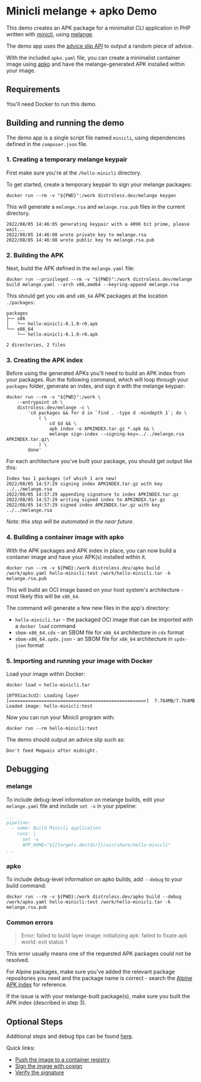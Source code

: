 # Minicli melange + apko Demo

This demo creates an APK package for a minimalist CLI application in PHP written with [minicli](https://github.com/minicli/minicli), using [melange](https://github.com/chainguard-dev/melange).

The demo app uses the [advice slip API](https://api.adviceslip.com/) to output a random piece of advice.

With the included `apko.yaml` file, you can create a minimalist container image using [apko](https://github.com/chainguard-dev/apko) and have the melange-generated APK installed within your image. 

## Requirements
You'll need Docker to run this demo.

## Building and running the demo
The demo app is a single script file named `minicli`, using dependencies defined in the `composer.json` file.

### 1. Creating a temporary melange keypair
First make sure you're at the `/hello-minicli` directory.

To get started, create a temporary keypair to sign your melange packages:

```shell
docker run --rm -v "${PWD}":/work distroless.dev/melange keygen
```
This will generate a `melange.rsa` and `melange.rsa.pub` files in the current directory.

```
2022/08/05 14:46:05 generating keypair with a 4096 bit prime, please wait...
2022/08/05 14:46:08 wrote private key to melange.rsa
2022/08/05 14:46:08 wrote public key to melange.rsa.pub
```

### 2. Building the APK

Next, build the APK defined in the `melange.yaml` file:

```shell
docker run --privileged --rm -v "${PWD}":/work distroless.dev/melange build melange.yaml --arch x86,amd64 --keyring-append melange.rsa
```
This should get you `x86` and `x86_64` APK packages at the location `./packages`:

```
packages
├── x86
│   └── hello-minicli-0.1.0-r0.apk
└── x86_64
    └── hello-minicli-0.1.0-r0.apk

2 directories, 2 files

```

### 3. Creating the APK index
Before using the generated APKs you'll need to build an APK index from your packages. Run the following command, which will loop through your `packages` folder, generate an index, and sign it with the melange keypair:

```shell
docker run --rm -v "${PWD}":/work \
    --entrypoint sh \
    distroless.dev/melange -c \
        'cd packages && for d in `find . -type d -mindepth 1`; do \
            ( \
                cd $d && \
                apk index -o APKINDEX.tar.gz *.apk && \
                melange sign-index --signing-key=../../melange.rsa APKINDEX.tar.gz\
            ) \
        done'
```

For each architecture you've built your package, you should get output like this:

```
Index has 1 packages (of which 1 are new)
2022/08/05 14:57:29 signing index APKINDEX.tar.gz with key ../../melange.rsa
2022/08/05 14:57:29 appending signature to index APKINDEX.tar.gz
2022/08/05 14:57:29 writing signed index to APKINDEX.tar.gz
2022/08/05 14:57:29 signed index APKINDEX.tar.gz with key ../../melange.rsa
```
_Note: this step will be automated in the near future._

### 4. Building a container image with apko

With the APK packages and APK index in place, you can now build a container image and have your APK(s) installed within it.

```shell
docker run --rm -v ${PWD}:/work distroless.dev/apko build /work/apko.yaml hello-minicli:test /work/hello-minicli.tar -k melange.rsa.pub
```
This will build an OCI image based on your host system's architecture - most likely this will be `x86_64`. 

The command will generate a few new files in the app's directory:

- `hello-minicli.tar` - the packaged OCI image that can be imported with a `docker load` command
- `sbom-x86_64.cdx` - an SBOM file for `x86_64` architecture in `cdx` format
- `sbom-x86_64.spdx.json` - an SBOM file for `x86_64` architecture in `spdx-json` format

### 5. Importing and running your image with Docker

Load your image within Docker:

```shell
docker load < hello-minicli.tar
```
```
10f951ac3cd2: Loading layer [==================================================>]  7.764MB/7.764MB
Loaded image: hello-minicli:test
```
Now you can run your Minicli program with:

```shell
docker run --rm hello-minicli:test
```
The demo should output an advice slip such as:

```
Don't feed Mogwais after midnight.
```

## Debugging

### melange
To include debug-level information on melange builds, edit your `melange.yaml` file and include `set -x` in your pipeline:

```yaml
...
pipeline:
  - name: Build Minicli application
    runs: |
      set -x
      APP_HOME="${{targets.destdir}}/usr/share/hello-minicli"
...
```

### apko
To include debug-level information on apko builds, add `--debug` to your build command:

```shell
docker run --rm -v ${PWD}:/work distroless.dev/apko build --debug /work/apko.yaml hello-minicli:test /work/hello-minicli.tar -k melange.rsa.pub
```
### Common errors

>Error: failed to build layer image: initializing apk: failed to fixate apk world: exit status 1

This error usually means one of the requested APK packages could not be resolved. 

For Alpine packages, make sure you've added the relevant package repositories you need and the package name is correct - search the [Alpine APK index](https://pkgs.alpinelinux.org/packages) for reference.

If the issue is with your melange-built package(s), make sure you built the APK index (described in step 3).

## Optional Steps

Additional steps and debug tips can be found [here](https://github.com/chainguard-dev/hello-melange-apko).

Quick links:
- [Push the image to a container registry](https://github.com/chainguard-dev/hello-melange-apko#push-image-with-apko)
- [Sign the image with cosign](https://github.com/chainguard-dev/hello-melange-apko#sign-image-with-cosign)
- [Verify the signature](https://github.com/chainguard-dev/hello-melange-apko#verify-the-signature)
